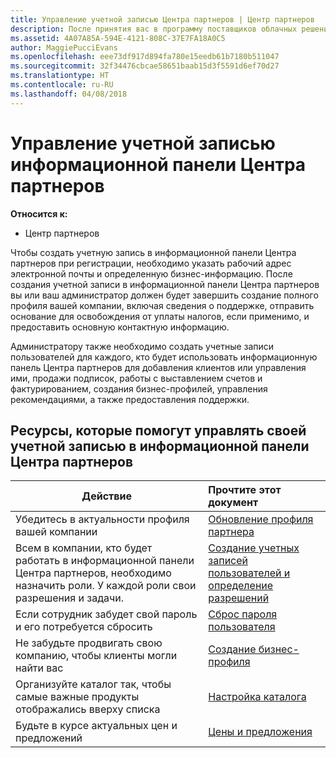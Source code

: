 ```yaml
---
title: Управление учетной записью Центра партнеров | Центр партнеров
description: После принятия вас в программу поставщиков облачных решений вам или вашему администратору необходимо будет настроить учетную запись компании в Центре партнеров.
ms.assetid: 4A07A85A-594E-4121-808C-37E7FA18A0C5
author: MaggiePucciEvans
ms.openlocfilehash: eee73df917d894fa780e15eedb61b7180b511047
ms.sourcegitcommit: 32f34476cbcae58651baab15d3f5591d6ef70d27
ms.translationtype: HT
ms.contentlocale: ru-RU
ms.lasthandoff: 04/08/2018
---
```

# <a name="manage-your-partner-dashboard-account"></a>Управление учетной записью информационной панели Центра партнеров

**Относится к:**

-  Центр партнеров

Чтобы создать учетную запись в информационной панели Центра партнеров при регистрации, необходимо указать рабочий адрес электронной почты и определенную бизнес-информацию. После создания учетной записи в информационной панели Центра партнеров вы или ваш администратор должен будет завершить создание полного профиля вашей компании, включая сведения о поддержке, отправить основание для освобождения от уплаты налогов, если применимо, и предоставить основную контактную информацию. 

Администратору также необходимо создать учетные записи пользователей для каждого, кто будет использовать информационную панель Центра партнеров для добавления клиентов или управления ими, продажи подписок, работы с выставлением счетов и фактурированием, создания бизнес-профилей, управления рекомендациями, а также предоставления поддержки.


## <a name="resources-to-help-you-manage-your-partner-dashboard-account"></a>Ресурсы, которые помогут управлять своей учетной записью в информационной панели Центра партнеров

|**Действие**   |**Прочтите этот документ**   |
|-----------------------|:-----------------------|
|Убедитесь в актуальности профиля вашей компании   |[Обновление профиля партнера](update-your-partner-profile.md)|
|Всем в компании, кто будет работать в информационной панели Центра партнеров, необходимо назначить роли. У каждой роли свои разрешения и задачи.|[Создание учетных записей пользователей и определение разрешений](create-user-accounts-and-set-permissions.md)|
|Если сотрудник забудет свой пароль и его потребуется сбросить  |[Сброс пароля пользователя](reset-a-user-password.md)|
|Не забудьте продвигать свою компанию, чтобы клиенты могли найти вас   |[Создание бизнес-профиля](create-a-marketing-profile.md)|
|Организуйте каталог так, чтобы самые важные продукты отображались вверху списка   |[Настройка каталога](customize-the-catalog.md)|
|Будьте в курсе актуальных цен и предложений   |[Цены и предложения](pricing-and-offers.md)|













 

 



